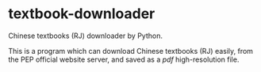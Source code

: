 # textbook-downloader
Chinese textbooks (RJ) downloader by Python.

This is a program which can download Chinese textbooks (RJ) easily, from the PEP official website server, and saved as a *pdf* high-resolution file.
